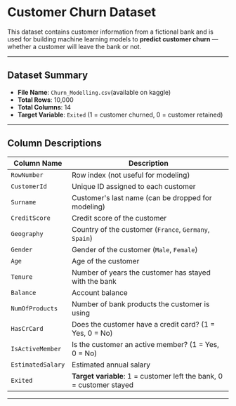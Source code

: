 #  Customer Churn Dataset

This dataset contains customer information from a fictional bank and is used for building machine learning models to **predict customer churn** — whether a customer will leave the bank or not.

---

##  Dataset Summary

- **File Name**: `Churn_Modelling.csv`(available on kaggle)
- **Total Rows**: 10,000
- **Total Columns**: 14
- **Target Variable**: `Exited` (1 = customer churned, 0 = customer retained)

---

##  Column Descriptions

| Column Name         | Description                                                                 |
|---------------------|-----------------------------------------------------------------------------|
| `RowNumber`         | Row index (not useful for modeling)                                         |
| `CustomerId`        | Unique ID assigned to each customer                                         |
| `Surname`           | Customer's last name (can be dropped for modeling)                          |
| `CreditScore`       | Credit score of the customer                                                |
| `Geography`         | Country of the customer (`France`, `Germany`, `Spain`)                      |
| `Gender`            | Gender of the customer (`Male`, `Female`)                                   |
| `Age`               | Age of the customer                                                         |
| `Tenure`            | Number of years the customer has stayed with the bank                       |
| `Balance`           | Account balance                                                             |
| `NumOfProducts`     | Number of bank products the customer is using                               |
| `HasCrCard`         | Does the customer have a credit card? (1 = Yes, 0 = No)                     |
| `IsActiveMember`    | Is the customer an active member? (1 = Yes, 0 = No)                         |
| `EstimatedSalary`   | Estimated annual salary                                                     |
| `Exited`            | **Target variable**: 1 = customer left the bank, 0 = customer stayed        |

---




